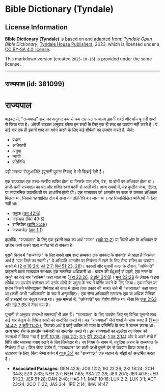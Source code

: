 # Bible Dictionary (Tyndale)

## License Information

**Bible Dictionary (Tyndale)** is based on and adapted from: _Tyndale Open Bible Dictionary_, [Tyndale House Publishers](https://tyndaleopenresources.com/), 2023, which is licensed under a [CC BY-SA 4.0 license](https://creativecommons.org/licenses/by-sa/4.0/legalcode.en).

This markdown version (created `2025-10-16`) is provided under the same license.



--------------------------------

## राज्यपाल (id: 381099)

राज्यपाल
========

बाइबल में, "राज्यपाल" शब्द का अनुवाद कम से कम दस अलग\-अलग इब्रानी शब्दों और पाँच यूनानी शब्दों से किया गया है। अंग्रेजी बाइबल अनुवाद हमेशा इन शब्दों के लिए एक ही शब्द का उपयोग नहीं करते हैं। वे कई बार एक ही इब्रानी शब्द का वर्णन करने के लिए कई शीर्षकों का उपयोग करते हैं, जैसे:

* प्रधान
* अधिकारी
* अगुवा
* न्यायी
* प्रतिनिधि

यही समस्या सेप्टुआजिंट (यूनानी पुराना नियम) में भी दिखाई देती है।

एक राज्यपाल एक उच्च\-स्तरीय व्यक्ति होता था जिसके पास लोग, देश, या दोनों पर अधिकार होता था। कभी\-कभी राज्यपाल का पद और शक्ति स्वयं पदवी से आती थी। अन्य समयों में, यह कुलीन जन्म, दौलत, या सार्वजनिक उपलब्धियों पर आधारित होती थी। एक राज्यपाल को आमतौर पर राजा से उसका अधिकार मिलता था, जिससे वह शासित क्षेत्र में राजा का प्रतिनिधि बन जाता था। यह निम्नलिखित व्यक्तियों के लिए सही था:

* यूसुफ ([उत 42:6](https://ref.ly/Gen42:6))
* गदल्याह ([यिर्म 40:5](https://ref.ly/Jer40:5))
* दानिय्येल ([दानि 2:48](https://ref.ly/Dan2:48))
* जरुब्बाबेल ([हाग् 1:1](https://ref.ly/Hag1:1))

हालाँकि, "राज्यपाल" के लिए एक इब्रानी शब्द का अर्थ "राजा" ([यहो 12:2](https://ref.ly/Josh12:2)) या किसी और के अधिकार के अधीन कार्य करने वाला व्यक्ति भी हो सकता है।

पुराने नियम में "राज्यपाल" के लिए सबसे आम शब्द सम्भवतः एक अक्कद के वाक्यांश से आता है जिसका अर्थ है "एक जिले का स्वामी।" ये अधिपति आमतौर पर नियंत्रण में रहने के लिए सैन्य शक्ति का उपयोग करते थे ([2 रा 18:24](https://ref.ly/2Kgs18:24); [नहे 2:7](https://ref.ly/Neh2:7); [यिर्म 51:23, 28](https://ref.ly/Jer51:23))। फारसी और यूनानी काल के दौरान, "अधिपति" कहलाने वाला राज्यपाल सम्भवतः एक नागरिक अधिकारी था। बाबेल की बँधुआई से पहले, एक नगर के अगुवे को कई बार "हाकिम" कहा जाता था ([1 रा 22:26](https://ref.ly/1Kgs22:26); [2 इति 34:8](https://ref.ly/2Chr34:8))। [भज 22:28](https://ref.ly/Ps22:28) के लेखक ने इस शीर्षक का उपयोग परमेश्वर को उनके लोगों के प्रभुता के रूप में वर्णित करने के लिए किया। एक मन्दिर का प्रधान जिसने भविष्यद्वक्ता यिर्मयाह को काठ में डाला (एक प्रकार की सजा) उसे भी "राज्यपाल" कहा जाता था (कभी\-कभी "अधिकारी" के रूप में अनुवादित)। एक सैन्य अधिकारी सम्भवतः एक या अधिक सैनिकों की इकाइयों का नेतृत्व करता था। कुछ मामलों में, "अधिपति" एक विशेष शीर्षक था, जैसा कि [एज्रा 2:63](https://ref.ly/Ezra2:63) और [नहे 7:65](https://ref.ly/Neh7:65) में देखा गया है।

यूनानी से अनुवाद सम्बन्धी समस्याएँ भी आम हैं। "राज्यपाल" के लिए उपयोग किए गए विभिन्न यूनानी शब्द कई बार नेतृत्व के विभिन्न स्तरों को सन्दर्भित करते थे। यह "राज्यपाल" जैसे शब्दों के साथ स्पष्ट है ([1 मक 14:47](https://ref.ly/1Macc14:47); [2 कुरि 11:32](https://ref.ly/2Cor11:32)), जिसका अर्थ है कोई व्यक्ति जो राजा के प्रतिनिधि के रूप में शासन करता था। अन्य शब्द रोम के प्रान्तीय कर्मचारी को सन्दर्भित करते थे। इन राज्यपालों का उल्लेख नए नियम की रचनाओं में किया गया है ([मत्ती 10:18](https://ref.ly/Matt10:18); [लूका 2:2](https://ref.ly/Luke2:2); [3:1](https://ref.ly/Luke3:1); [प्रेरि 23:24](https://ref.ly/Acts23:24); [1 पत 2:14](https://ref.ly/1Pet2:14)) और वे अपने क्षेत्रों में विधि और व्यवस्था बनाए रखने के लिए जिम्मेदार थे। नए नियम के समय में, यहूदिया अराम के राज्यपाल के नियंत्रण में था। किंग जेम्स वर्जन में, "राज्यपाल" का कभी\-कभी पुराने ढंग से उपयोग किया जाता है। उदाहरण के लिए, किंग जेम्स वर्जन में [याकू 3:4](https://ref.ly/Jas3:4) का "राज्यपाल" एक जहाज के माँझी को सन्दर्भित करता है।

* **Associated Passages:** GEN 42:6; JOS 12:2; 1KI 22:26; 2KI 18:24; 2CH 34:8; EZR 2:63; NEH 2:7; NEH 7:65; PSA 22:28; JER 20:1; JER 40:5; JER 51:23; JER 51:28; DAN 2:48; HAG 1:1; MAT 10:18; LUK 2:2; LUK 3:1; ACT 23:24; 2CO 11:32; JAS 3:4; 1PE 2:14; 1MA 14:47

